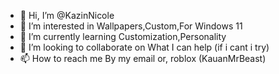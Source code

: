 - 👋 Hi, I’m @KazinNicole
- 👀 I’m interested in Wallpapers,Custom,For Windows 11
- 🌱 I’m currently learning Customization,Personality
- 💞️ I’m looking to collaborate on What I can help (if i cant i try)
- 📫 How to reach me By my email or, roblox (KauanMrBeast)

<!---
KazinNicole/KazinNicole is a ✨ special ✨ repository because its `README.md` (this file) appears on your GitHub profile.
You can click the Preview link to take a look at your changes.
--->
